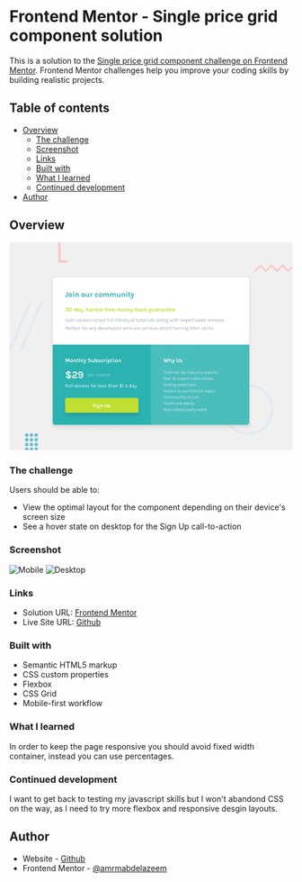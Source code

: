 # Frontend Mentor - Single price grid component solution

This is a solution to the [Single price grid component challenge on Frontend Mentor](https://www.frontendmentor.io/challenges/single-price-grid-component-5ce41129d0ff452fec5abbbc). Frontend Mentor challenges help you improve your coding skills by building realistic projects. 

## Table of contents

- [Overview](#overview)
  - [The challenge](#the-challenge)
  - [Screenshot](#screenshot)
  - [Links](#links)
  - [Built with](#built-with)
  - [What I learned](#what-i-learned)
  - [Continued development](#continued-development)
- [Author](#author)


## Overview

![Design preview for the Single price grid component coding challenge](./design/desktop-preview.jpg)

### The challenge

Users should be able to:

- View the optimal layout for the component depending on their device's screen size
- See a hover state on desktop for the Sign Up call-to-action

### Screenshot

![Mobile](https://i.imgur.com/aB72xfN.jpeg)
![Desktop](https://i.imgur.com/aI18LIQ.jpeg)


### Links

- Solution URL: [Frontend Mentor](https://www.frontendmentor.io/solutions/single-price-grid-with-flexbox-grid-and-responsive-desgin-8EDBCOkCcp)
- Live Site URL: [Github](https://amrmabdelazeem.github.io/single-price-grid-component-master/m)


### Built with

- Semantic HTML5 markup
- CSS custom properties
- Flexbox
- CSS Grid
- Mobile-first workflow

### What I learned

In order to keep the page responsive you should avoid fixed width container, instead you can use percentages.

### Continued development

I want to get back to testing my javascript skills but I won't abandond CSS on the way, as I need to try more flexbox and responsive desgin layouts.

## Author

- Website - [Github](https://github.com/amrmabdelazeem)
- Frontend Mentor - [@amrmabdelazeem](https://www.frontendmentor.io/profile/amrmabdelazeem)
